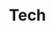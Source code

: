 ---
title: Tech
menu:
    main:
        name: Tech
        weight: 20
        params:
            icon: code
---